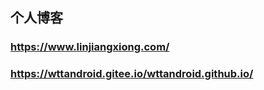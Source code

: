 <!--
 * @Author: YiFreerFiY
 * @Date: 2022-04-27 00:34:52
 * @Description:
 *
-->
## 个人博客

### https://www.linjiangxiong.com/

### https://wttandroid.gitee.io/wttandroid.github.io/
